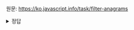 원문: https://ko.javascript.info/task/filter-anagrams

<details>
  <summary>정답</summary>

  ```js
function aclean(arr) {
  let obj = {};

  for (let i = 0; i < arr.length; i++) {
    let sorted = arr[i].toLowerCase().split("").sort().join("");
    obj[sorted] = arr[i];
  }

  return Object.values(obj);
}
  ```
</details>
